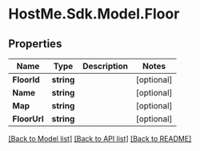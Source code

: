 # HostMe.Sdk.Model.Floor
## Properties

Name | Type | Description | Notes
------------ | ------------- | ------------- | -------------
**FloorId** | **string** |  | [optional] 
**Name** | **string** |  | [optional] 
**Map** | **string** |  | [optional] 
**FloorUrl** | **string** |  | [optional] 

[[Back to Model list]](../README.md#documentation-for-models) [[Back to API list]](../README.md#documentation-for-api-endpoints) [[Back to README]](../README.md)

